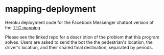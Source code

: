 # mapping-deployment

Heroku deployment code for the Facebook Messenger chatbot version of the [TTC mapping](https://github.com/danieltamming/mapping). 

Please see the linked repo for a description of the problem that this program solves. Users are asked to send the bot the the pedestrian's location, the driver's location, and their shared final destination, separated by periods.
